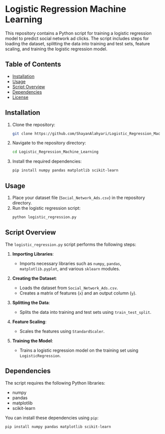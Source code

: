 # Logistic Regression Machine Learning

This repository contains a Python script for training a logistic regression model to predict social network ad clicks. The script includes steps for loading the dataset, splitting the data into training and test sets, feature scaling, and training the logistic regression model.

## Table of Contents

- [Installation](#installation)
- [Usage](#usage)
- [Script Overview](#script-overview)
- [Dependencies](#dependencies)
- [License](#license)

## Installation

1. Clone the repository:
    ```bash
    git clone https://github.com/ShayanAlahyari/Logistic_Regression_Machine_Learning.git
    ```

2. Navigate to the repository directory:
    ```bash
    cd Logistic_Regression_Machine_Learning
    ```

3. Install the required dependencies:
    ```bash
    pip install numpy pandas matplotlib scikit-learn
    ```

## Usage

1. Place your dataset file (`Social_Network_Ads.csv`) in the repository directory.
2. Run the logistic regression script:
    ```bash
    python logistic_regression.py
    ```

## Script Overview

The `logistic_regression.py` script performs the following steps:

1. **Importing Libraries**:
    - Imports necessary libraries such as `numpy`, `pandas`, `matplotlib.pyplot`, and various `sklearn` modules.

2. **Creating the Dataset**:
    - Loads the dataset from `Social_Network_Ads.csv`.
    - Creates a matrix of features (`x`) and an output column (`y`).

3. **Splitting the Data**:
    - Splits the data into training and test sets using `train_test_split`.

4. **Feature Scaling**:
    - Scales the features using `StandardScaler`.

5. **Training the Model**:
    - Trains a logistic regression model on the training set using `LogisticRegression`.

## Dependencies

The script requires the following Python libraries:

- numpy
- pandas
- matplotlib
- scikit-learn

You can install these dependencies using `pip`:

```bash
pip install numpy pandas matplotlib scikit-learn
